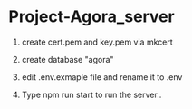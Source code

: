 # Project-Agora_server

1. create cert.pem and key.pem via mkcert

2. create database "agora"

3. edit .env.exmaple file and rename it to .env

4. Type npm run start to run the server..
